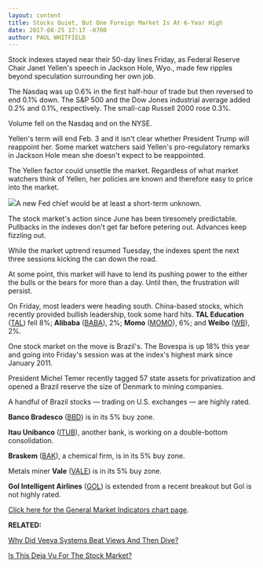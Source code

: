 ```yaml
---
layout: content
title: Stocks Quiet, But One Foreign Market Is At 6-Year High
date: 2017-08-25 17:17 -0700
author: PAUL WHITFIELD
---
```






Stock indexes stayed near their 50-day lines Friday, as Federal Reserve Chair Janet Yellen's speech in Jackson Hole, Wyo., made few ripples beyond speculation surrounding her own job.




The Nasdaq was up 0.6% in the first half-hour of trade but then reversed to end 0.1% down. The S&P 500 and the Dow Jones industrial average added 0.2% and 0.1%, respectively. The small-cap Russell 2000 rose 0.3%.


Volume fell on the Nasdaq and on the NYSE.


Yellen's term will end Feb. 3 and it isn't clear whether President Trump will reappoint her. Some market watchers said Yellen's pro-regulatory remarks in Jackson Hole mean she doesn't expect to be reappointed.


The Yellen factor could unsettle the market. Regardless of what market watchers think of Yellen, her policies are known and therefore easy to price into the market.


![](https://www.investors.com/wp-content/uploads/2017/08/MP082517-204x300.png)A new Fed chief would be at least a short-term unknown.


The stock market's action since June has been tiresomely predictable. Pullbacks in the indexes don't get far before petering out. Advances keep fizzling out.


While the market uptrend resumed Tuesday, the indexes spent the next three sessions kicking the can down the road.


At some point, this market will have to lend its pushing power to the either the bulls or the bears for more than a day. Until then, the frustration will persist.


On Friday, most leaders were heading south. China-based stocks, which recently provided bullish leadership, took some hard hits. **TAL Education** ([TAL](https://research.investors.com/quote.aspx?symbol=TAL)) fell 8%; **Alibaba** ([BABA](https://research.investors.com/quote.aspx?symbol=BABA)), 2%; **Momo** ([MOMO](https://research.investors.com/quote.aspx?symbol=MOMO)), 6%; and **Weibo** ([WB](https://research.investors.com/quote.aspx?symbol=WB)), 2%.


One stock market on the move is Brazil's. The Bovespa is up 18% this year and going into Friday's session was at the index's highest mark since January 2011.



President Michel Temer recently tagged 57 state assets for privatization and opened a Brazil reserve the size of Denmark to mining companies.


A handful of Brazil stocks — trading on U.S. exchanges — are highly rated.


**Banco Bradesco** ([BBD](https://research.investors.com/quote.aspx?symbol=BBD)) is in its 5% buy zone.


**Itau Unibanco** ([ITUB](https://research.investors.com/quote.aspx?symbol=ITUB)), another bank, is working on a double-bottom consolidation.


**Braskem** ([BAK](https://research.investors.com/quote.aspx?symbol=BAK)), a chemical firm, is in its 5% buy zone.


Metals miner **Vale** ([VALE](https://research.investors.com/quote.aspx?symbol=VALE)) is in its 5% buy zone.


**Gol Intelligent Airlines** ([GOL](https://research.investors.com/quote.aspx?symbol=GOL)) is extended from a recent breakout but Gol is not highly rated.


[Click here for the General Market Indicators chart page](https://www.investors.com/wp-content/uploads/2017/08/GMI_B07_082817.pdf).


**RELATED:**


[Why Did Veeva Systems Beat Views And Then Dive?](https://www.investors.com/news/technology/veeva-gets-positive-reviews-on-earnings-but-stock-tumbles/)


[Is This Deja Vu For The Stock Market?](https://www.investors.com/stock-lists/ibd-big-cap-20/is-this-deja-vu-stock-market-ready-to-repeat-the-last-cycle/)




